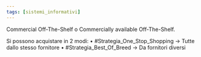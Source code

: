 ```yaml
---
tags: [sistemi_informativi]
---
```

Commercial Off-The-Shelf o Commercially available Off-The-Shelf.

Si possono acquistare in 2 modi:
	• #Strategia_One_Stop_Shopping -> Tutte dallo stesso fornitore
	• #Strategia_Best_Of_Breed -> Da fornitori diversi
	